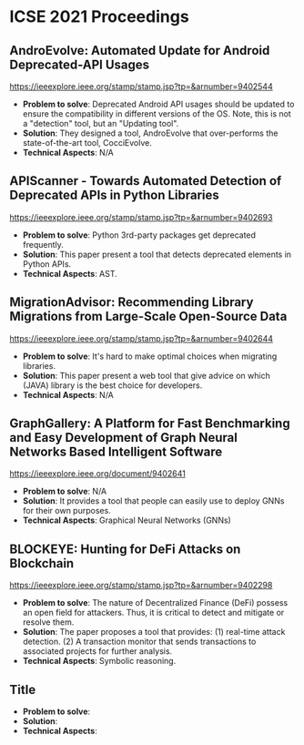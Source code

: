 # ICSE 2021 Proceedings

## AndroEvolve: Automated Update for Android Deprecated-API Usages

<https://ieeexplore.ieee.org/stamp/stamp.jsp?tp=&arnumber=9402544>

- **Problem to solve**: Deprecated Android API usages should be updated to ensure the compatibility in different versions of the OS. Note, this is not a "detection" tool, but an "Updating tool".
- **Solution**: They designed a tool, AndroEvolve that over-performs the state-of-the-art tool, CocciEvolve.
- **Technical Aspects**: N/A

## APIScanner - Towards Automated Detection of Deprecated APIs in Python Libraries

<https://ieeexplore.ieee.org/stamp/stamp.jsp?tp=&arnumber=9402693>

- **Problem to solve**: Python 3rd-party packages get deprecated frequently.
- **Solution**: This paper present a tool that detects deprecated elements in Python APIs.
- **Technical Aspects**: AST.

## MigrationAdvisor: Recommending Library Migrations from Large-Scale Open-Source Data

<https://ieeexplore.ieee.org/stamp/stamp.jsp?tp=&arnumber=9402644>

- **Problem to solve**: It's hard to make optimal choices when migrating libraries.
- **Solution**: This paper present a web tool that give advice on which (JAVA) library is the best choice for developers.
- **Technical Aspects**: N/A

## GraphGallery: A Platform for Fast Benchmarking and Easy Development of Graph Neural Networks Based Intelligent Software

<https://ieeexplore.ieee.org/document/9402641>

- **Problem to solve**: N/A
- **Solution**: It provides a tool that people can easily use to deploy GNNs for their own purposes.
- **Technical Aspects**: Graphical Neural Networks (GNNs)

## BLOCKEYE: Hunting for DeFi Attacks on Blockchain

<https://ieeexplore.ieee.org/stamp/stamp.jsp?tp=&arnumber=9402298>

- **Problem to solve**: The nature of Decentralized Finance (DeFi) possess an open field for attackers. Thus, it is critical to detect and mitigate or resolve them.
- **Solution**: The paper proposes a tool that provides: (1) real-time attack detection. (2) A transaction monitor that sends transactions to associated projects for further analysis.
- **Technical Aspects**: Symbolic reasoning.

## Title

- **Problem to solve**:
- **Solution**:
- **Technical Aspects**:
